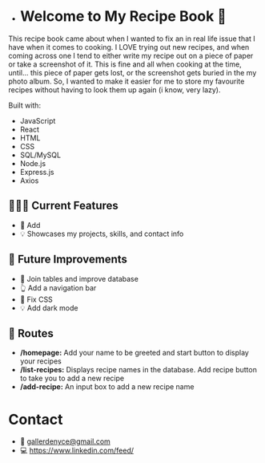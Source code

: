 - # Welcome to My Recipe Book 📖
This recipe book came about when I wanted to fix an in real life issue that I have when it comes to cooking.
I LOVE trying out new recipes, and when coming across one I tend to either write my recipe out on a piece of paper or take a screenshot of it.
This is fine and all when cooking at the time, until... this piece of paper gets lost, or the screenshot gets buried in the my photo album.
So, I wanted to make it easier for me to store my favourite recipes without having to look them up again (i know, very lazy). 

Built with:
- JavaScript
- React
- HTML
- CSS
- SQL/MySQL
- Node.js
- Express.js
- Axios
  
## 👩🏻‍🍳 Current Features
- 📱 Add
- 💡 Showcases my projects, skills, and contact info

## 🔮 Future Improvements 
- 🤝 Join tables and improve database
- 👆 Add a navigation bar
- 🎨 Fix CSS
- 💡 Add dark mode

## 📌 Routes
- **/homepage:** Add your name to be greeted and start button to display your recipes  
- **/list-recipes:** Displays recipe names in the database. Add recipe button to take you to add a new recipe
- **/add-recipe:** An input box to add a new recipe name

# Contact
- 📧 gallerdenyce@gmail.com
- 💻 https://www.linkedin.com/feed/
